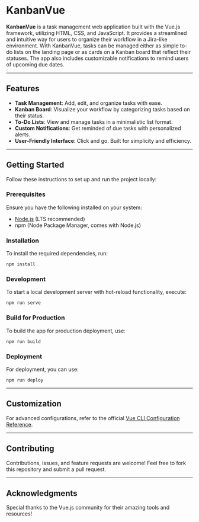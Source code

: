# KanbanVue

**KanbanVue** is a task management web application built with the Vue.js framework, utilizing HTML, CSS, and JavaScript. It provides a streamlined and intuitive way for users to organize their workflow in a Jira-like environment. With KanbanVue, tasks can be managed either as simple to-do lists on the landing page or as cards on a Kanban board that reflect their statuses. The app also includes customizable notifications to remind users of upcoming due dates.

---

## Features
- **Task Management**: Add, edit, and organize tasks with ease.
- **Kanban Board**: Visualize your workflow by categorizing tasks based on their status.
- **To-Do Lists**: View and manage tasks in a minimalistic list format.
- **Custom Notifications**: Get reminded of due tasks with personalized alerts.
- **User-Friendly Interface**: Click and go. Built for simplicity and efficiency.

---

## Getting Started

Follow these instructions to set up and run the project locally:

### Prerequisites
Ensure you have the following installed on your system:
- [Node.js](https://nodejs.org/) (LTS recommended)
- npm (Node Package Manager, comes with Node.js)

### Installation
To install the required dependencies, run:

```
npm install
```

### Development
To start a local development server with hot-reload functionality, execute:

```
npm run serve
```


### Build for Production
To build the app for production deployment, use:

```
npm run build
```

### Deployment
For deployment, you can use:

```
npm run deploy
```

---

## Customization
For advanced configurations, refer to the official [Vue CLI Configuration Reference](https://cli.vuejs.org/config/).

---

## Contributing
Contributions, issues, and feature requests are welcome! Feel free to fork this repository and submit a pull request.

---

## Acknowledgments
Special thanks to the Vue.js community for their amazing tools and resources!
